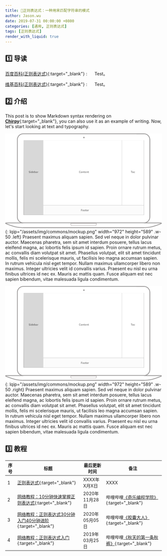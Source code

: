 ```yaml
---
title: 📂正则表达式：一种用来匹配字符串的模式
author: Jason.wu
date: 2019-07-31 00:00:00 +0800
categories: [通用, 正则表达式]
tags: [正则表达式]
render_with_liquid: true
---
```


[Chirpy]: https://github.com/cotes2020/jekyll-theme-chirpy/fork
[百度百科(正则表达式)]: https://baike.baidu.com/item/正则表达式
[维基百科(正则表达式)]: https://zh.wikipedia.org/wiki/正则表达式
[秋天的第一条秋裤]: https://space.bilibili.com/58015297
[胶囊大人]: https://space.bilibili.com/252043046
[奇乐编程学院]: https://space.bilibili.com/372313671
[网络教程：正则表达式教程01]: https://www.bilibili.com/video/BV12b41147y5/
[网络教程：正则表达式教程02]: https://www.bilibili.com/video/BV19t4y1y7qP/
[网络教程：正则表达式教程03]: https://www.bilibili.com/video/BV1da4y1p7iZ/

## 1️⃣ 导读

[百度百科(正则表达式)][百度百科(正则表达式)]{:target="_blank"}
: &nbsp;&nbsp;&nbsp;&nbsp; Test。

[维基百科(正则表达式)][维基百科(正则表达式)]{:target="_blank"}
: &nbsp;&nbsp;&nbsp;&nbsp; Test。

## 2️⃣ 介绍

This post is to show Markdown syntax rendering on [**Chirpy**][Chirpy]{:target="_blank"}, you can also use it as an example of writing. Now, let's start looking at text and typography.

![Desktop View](/assets/img/commons/mockup.png){: lqip="/assets/img/commons/mockup.png" width="972" height="589" .w-50 .left}
Praesent maximus aliquam sapien. Sed vel neque in dolor pulvinar auctor. Maecenas pharetra, sem sit amet interdum posuere, tellus lacus eleifend magna, ac lobortis felis ipsum id sapien. Proin ornare rutrum metus, ac convallis diam volutpat sit amet. Phasellus volutpat, elit sit amet tincidunt mollis, felis mi scelerisque mauris, ut facilisis leo magna accumsan sapien. In rutrum vehicula nisl eget tempor. Nullam maximus ullamcorper libero non maximus. Integer ultricies velit id convallis varius. Praesent eu nisl eu urna finibus ultrices id nec ex. Mauris ac mattis quam. Fusce aliquam est nec sapien bibendum, vitae malesuada ligula condimentum.

![Desktop View](/assets/img/commons/mockup.png){: lqip="/assets/img/commons/mockup.png" width="972" height="589" .w-50 .right}
Praesent maximus aliquam sapien. Sed vel neque in dolor pulvinar auctor. Maecenas pharetra, sem sit amet interdum posuere, tellus lacus eleifend magna, ac lobortis felis ipsum id sapien. Proin ornare rutrum metus, ac convallis diam volutpat sit amet. Phasellus volutpat, elit sit amet tincidunt mollis, felis mi scelerisque mauris, ut facilisis leo magna accumsan sapien. In rutrum vehicula nisl eget tempor. Nullam maximus ullamcorper libero non maximus. Integer ultricies velit id convallis varius. Praesent eu nisl eu urna finibus ultrices id nec ex. Mauris ac mattis quam. Fusce aliquam est nec sapien bibendum, vitae malesuada ligula condimentum.

## 3️⃣ 教程

| 序号 | 标题 | 最后更新时间 | 备注 |
|---|---|---|---|
| 1 | [正则表达式](/categories/正则表达式/){:target="_blank"} | XXXX年X月X日 | XXXX |
| 2 | [网络教程：10分钟快速掌握正则表达式][网络教程：正则表达式教程03]{:target="_blank"} | 2020年11月28日 | 哔哩哔哩[《奇乐编程学院》][奇乐编程学院]{:target="_blank"} |
| 3 | [网络教程：正则表达式30分钟入门40分钟进阶][网络教程：正则表达式教程02]{:target="_blank"} | 2020年05月05日 | 哔哩哔哩[《胶囊大人》][胶囊大人]{:target="_blank"} |
| 4 | [网络教程：正则表达式入门][网络教程：正则表达式教程01]{:target="_blank"} | 2019年03月25日 | 哔哩哔哩[《秋天的第一条秋裤》][秋天的第一条秋裤]{:target="_blank"} |
